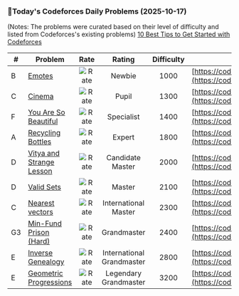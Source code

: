 ### 🌟Today's Codeforces Daily Problems (2025-10-17)
(Notes: The problems were curated based on their level of difficulty and listed from Codeforces's existing problems)
[10 Best Tips to Get Started with Codeforces](https://github.com/ika9810/Codeforces-Daily-Problems/blob/main/10%20Best%20Tips%20to%20Get%20Started%20with%20Codeforces.md)

| # | Problem | Rate| Rating | Difficulty | Contest |
|---| ----- | :--------: | :----------: | :----------: | ---------- |
|B|[Emotes](https://codeforces.com/contest/1117/problem/B)|![Rate](https://img.shields.io/badge/Newbie-1000-lightgrey)|Newbie|1000|[https://codeforces.com/contest/1117](https://codeforces.com/contest/1117)|
|C|[Cinema](https://codeforces.com/contest/670/problem/C)|![Rate](https://img.shields.io/badge/Pupil-1300-brightgreen)|Pupil|1300|[https://codeforces.com/contest/670](https://codeforces.com/contest/670)|
|F|[You Are So Beautiful](https://codeforces.com/contest/1883/problem/F)|![Rate](https://img.shields.io/badge/Specialist-1400-9cf)|Specialist|1400|[https://codeforces.com/contest/1883](https://codeforces.com/contest/1883)|
|A|[Recycling Bottles](https://codeforces.com/contest/671/problem/A)|![Rate](https://img.shields.io/badge/Expert-1800-blue)|Expert|1800|[https://codeforces.com/contest/671](https://codeforces.com/contest/671)|
|D|[Vitya and Strange Lesson](https://codeforces.com/contest/842/problem/D)|![Rate](https://img.shields.io/badge/Candidate%20Master-2000-blueviolet)|Candidate Master|2000|[https://codeforces.com/contest/842](https://codeforces.com/contest/842)|
|D|[Valid Sets](https://codeforces.com/contest/486/problem/D)|![Rate](https://img.shields.io/badge/Master-2100-orange)|Master|2100|[https://codeforces.com/contest/486](https://codeforces.com/contest/486)|
|C|[Nearest vectors](https://codeforces.com/contest/598/problem/C)|![Rate](https://img.shields.io/badge/International%20Master-2300-orange)|International Master|2300|[https://codeforces.com/contest/598](https://codeforces.com/contest/598)|
|G3|[Min-Fund Prison (Hard)](https://codeforces.com/contest/1970/problem/G3)|![Rate](https://img.shields.io/badge/Grandmaster-2400-red)|Grandmaster|2400|[https://codeforces.com/contest/1970](https://codeforces.com/contest/1970)|
|E|[Inverse Genealogy](https://codeforces.com/contest/1379/problem/E)|![Rate](https://img.shields.io/badge/International%20Grandmaster-2800-red)|International Grandmaster|2800|[https://codeforces.com/contest/1379](https://codeforces.com/contest/1379)|
|E|[Geometric Progressions](https://codeforces.com/contest/571/problem/E)|![Rate](https://img.shields.io/badge/Legendary%20Grandmaster-3200-red)|Legendary Grandmaster|3200|[https://codeforces.com/contest/571](https://codeforces.com/contest/571)|
